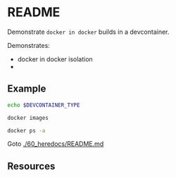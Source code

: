 # README

Demonstrate `docker in docker` builds in a devcontainer.  

Demonstrates:

* docker in docker isolation
* 

## Example

```sh
echo $DEVCONTAINER_TYPE

docker images

docker ps -a
```

Goto [./60_heredocs/README.md](./60_heredocs/README.md)  

## Resources

